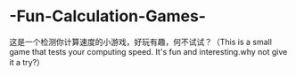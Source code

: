 # -Fun-Calculation-Games-
这是一个检测你计算速度的小游戏，好玩有趣，何不试试？（This is a small game that tests your computing speed. It's fun and interesting.why not give it a try?）
